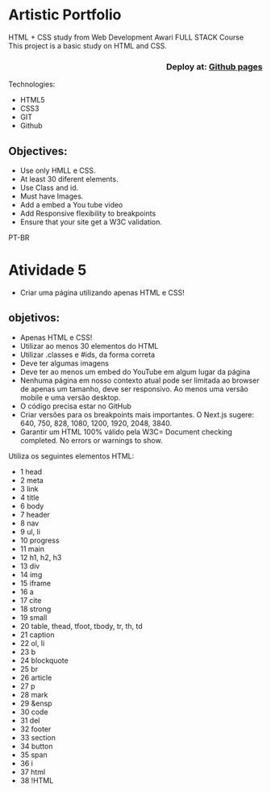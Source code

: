 # Artistic Portfolio  
  
HTML + CSS study from Web Development Awari FULL STACK Course  
This project is a basic study on HTML and CSS.

<div align="right">
  
### Deploy at: <a href="https://malanski.github.io/ulisses-malanski-art/index.html">Github pages</a>
  
</div>

Technologies:
- HTML5
- CSS3
- GIT
- Github

## Objectives:
- Use only HMLL e CSS.
- At least 30 diferent elements.
- Use Class and id.
- Must have Images.
- Add a embed a You tube video
- Add Responsive flexibility to breakpoints
- Ensure that your site get a W3C validation.  


PT-BR
# Atividade 5

- Criar uma página utilizando apenas HTML e CSS!

## objetivos:

* Apenas HTML e CSS!
* Utilizar ao menos 30 elementos do HTML
* Utilizar .classes e #ids, da forma correta
* Deve ter algumas imagens
* Deve ter ao menos um embed do YouTube em algum lugar da página
* Nenhuma página em nosso contexto atual pode ser limitada ao browser de apenas um tamanho, deve ser responsivo. Ao menos uma versão mobile e uma versão  desktop.
* O código precisa estar no GitHub
* Criar versões para os breakpoints mais importantes. O Next.js sugere: 640, 750, 828, 1080, 1200, 1920, 2048, 3840.
* Garantir um HTML 100% válido pela W3C= Document checking completed. No errors or warnings to show.
   
Utiliza os seguintes elementos HTML:
- 1 head
- 2 meta
- 3 link
- 4 title
- 6 body
- 7 header
- 8 nav
- 9 ul, li
- 10 progress
- 11 main 
- 12 h1, h2, h3
- 13 div
- 14 img
- 15 iframe
- 16 a
- 17 cite
- 18 strong
- 19 small
- 20 table, thead, tfoot, tbody, tr, th, td
- 21 caption
- 22 ol, li
- 23 b
- 24 blockquote
- 25 br
- 26 article
- 27 p
- 28 mark
- 29 &ensp
- 30 code
- 31 del
- 32 footer
- 33 section
- 34 button
- 35 span
- 36 i
- 37 html
- 38 !HTML 





